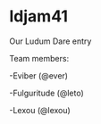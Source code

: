 # ldjam41
Our Ludum Dare entry


Team members:

-Eviber (@ever)

-Fulguritude (@leto)

-Lexou (@lexou)

